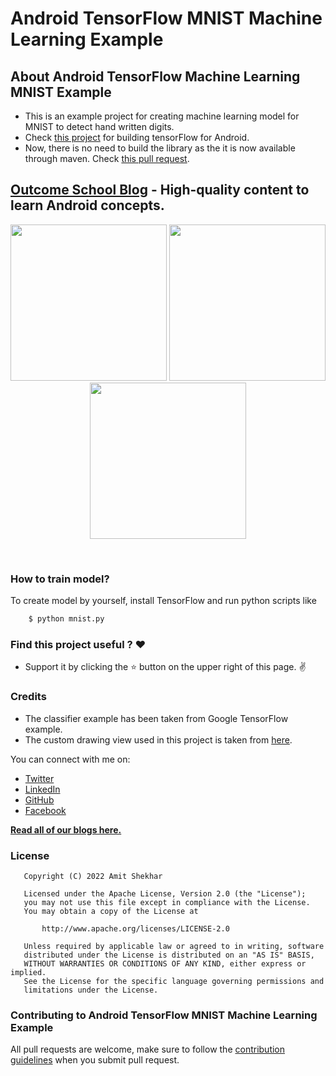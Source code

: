 # Android TensorFlow MNIST Machine Learning Example

##  About Android TensorFlow Machine Learning MNIST Example
* This is an example project for creating machine learning model for MNIST to detect hand written digits.
* Check [this project](https://github.com/amitshekhariitbhu/AndroidTensorFlowMachineLearningExample) for building tensorFlow for Android.
* Now, there is no need to build the library as the it is now available through maven. Check [this pull request](https://github.com/amitshekhariitbhu/AndroidTensorFlowMNISTExample/pull/1/files).

## [Outcome School Blog](https://outcomeschool.com/blog) - High-quality content to learn Android concepts.

<p align="center">
  <img src="https://raw.githubusercontent.com/amitshekhariitbhu/AndroidTensorFlowMNISTExample/master/assets/1.png" width="250">
  <img src="https://raw.githubusercontent.com/amitshekhariitbhu/AndroidTensorFlowMNISTExample/master/assets/2.png" width="250">
  <img src="https://raw.githubusercontent.com/amitshekhariitbhu/AndroidTensorFlowMNISTExample/master/assets/3.png" width="250">
</p>
<br>

### How to train model?
To create model by yourself, install TensorFlow and run python scripts like
```sh
    $ python mnist.py
```

### Find this project useful ? :heart:
* Support it by clicking the :star: button on the upper right of this page. :v:

### Credits
* The classifier example has been taken from Google TensorFlow example.
* The custom drawing view used in this project is taken from [here](https://github.com/miyosuda/TensorFlowAndroidMNIST).

You can connect with me on:

- [Twitter](https://twitter.com/amitiitbhu)
- [LinkedIn](https://www.linkedin.com/in/amit-shekhar-iitbhu)
- [GitHub](https://github.com/amitshekhariitbhu)
- [Facebook](https://www.facebook.com/amit.shekhar.iitbhu)

[**Read all of our blogs here.**](https://outcomeschool.com/blog)

### License
```
   Copyright (C) 2022 Amit Shekhar

   Licensed under the Apache License, Version 2.0 (the "License");
   you may not use this file except in compliance with the License.
   You may obtain a copy of the License at

       http://www.apache.org/licenses/LICENSE-2.0

   Unless required by applicable law or agreed to in writing, software
   distributed under the License is distributed on an "AS IS" BASIS,
   WITHOUT WARRANTIES OR CONDITIONS OF ANY KIND, either express or implied.
   See the License for the specific language governing permissions and
   limitations under the License.
```

### Contributing to Android TensorFlow MNIST Machine Learning Example
All pull requests are welcome, make sure to follow the [contribution guidelines](CONTRIBUTING.md)
when you submit pull request.
